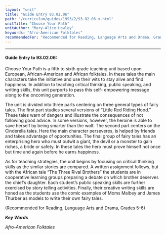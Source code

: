 ```yaml
---
layout: "unit"
title: "Guide Entry 93.02.06"
path: "/curriculum/guides/1993/2/93.02.06.x.html"
unitTitle: "Choose Your Path"
unitAuthor: "Mary-Alice Howley"
keywords: "Afro-American Folktales"
recommendedFor: "Recommended for Reading, Language Arts and Drama, Grades 5-6"
---
```

<body>
<hr/>
<h4>
Guide Entry to 93.02.06:
</h4>
Choose Your Path is a fifth to sixth grade teaching unit based upon European, African-American and African folktales. In these tales the main characters take the initiative and use their wits to stay alive and find happiness. In addition to teaching critical thinking, public speaking, and writing skills, this unit purports to pass this self- empowering message along to the oncoming generation.
<p>
The unit is divided into three parts centering on three general types of fairy tales. The first part studies several versions of “Little Red Riding Hood.” These tales warn of dangers and illustrate the consequences of not following good advice. In some versions, however, the heroine is able to save herself by being smarter than the wolf. The second part centers on the Cinderella tales. Here the main character perseveres, is helped by friends and takes advantage of opportunities. The final group of fairy tales has an enterprising hero who must outwit a giant, the devil or a monster to gain riches, a bride or safety. In these tales the hero must prove himself not once but time and again before he earns happiness.
</p>
<p>
As for teaching strategies, the unit begins by focusing on critical thinking skills as the similar stories are compared. A written assignment follows, but with the African tale “The Three Rival Brothers” the students are in cooperative learning groups preparing a debate on which brother deserves the chief’s daughter. Each student’s public speaking skills are further exercised by story telling activities. Finally, their creative writing skills are honed as the students use the comic examples of Moms Malbey and James Thurber as models to write their own fairy tales.
</p>
<p>
(Recommended for Reading, Language Arts and Drama, Grades 5-6)
</p>
<p>
<b>
<i>
Key Words
</i>
</b>
<br/>
</p>
<p>
<i>
Afro-American Folktales
</i>
</p>
</body>